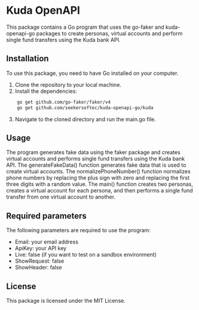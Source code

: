 # Kuda OpenAPI

This package contains a Go program that uses the go-faker and kuda-openapi-go packages to create personas, virtual accounts and perform single fund transfers using the Kuda bank API.

## Installation

To use this package, you need to have Go installed on your computer.

1. Clone the repository to your local machine.
2. Install the dependencies:

```bash
    go get github.com/go-faker/faker/v4
    go get github.com/seekersoftec/kuda-openapi-go/kuda
```

3. Navigate to the cloned directory and run the main.go file.

## Usage

The program generates fake data using the faker package and creates virtual accounts and performs single fund transfers using the Kuda bank API. The generateFakeData() function generates fake data that is used to create virtual accounts. The normalizePhoneNumber() function normalizes phone numbers by replacing the plus sign with zero and replacing the first three digits with a random value. The main() function creates two personas, creates a virtual account for each persona, and then performs a single fund transfer from one virtual account to another.

## Required parameters

The following parameters are required to use the program:

- Email: your email address
- ApiKey: your API key
- Live: false (if you want to test on a sandbox environment)
- ShowRequest: false
- ShowHeader: false

## License

This package is licensed under the MIT License.
